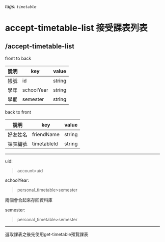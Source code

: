 ###### tags: `timetable`
# accept-timetable-list 接受課表列表
## /accept-timetable-list
front to back

| 說明 | key        | value  |
| ---- | ---------- | ------ |
| 帳號 | id         | string |
| 學年 | schoolYear | string |
| 學期 | semester   | string |


back to front

| 說明     | key         | value  |
| -------- | ----------- | ------ |
| 好友姓名 | friendName  | string |
| 課表編號 | timetableId | string |

---
uid:
 >account>uid

schoolYear:
 >personal_timetable>semester

兩個會合起來存回資料庫

semester:
 >personal_timetable>semester

---
選取課表之後先使用get-timetable預覽課表